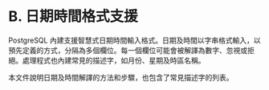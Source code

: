 # B. 日期時間格式支援

PostgreSQL 內建支援智慧式日期時間輸入格式。日期及時間以字串格式輸入，以預先定義的方式，分隔為多個欄位。每一個欄位可能會被解譯為數字、忽視或拒絕。處理程式也內建常見的描述字，如月份、星期及時區名稱。

本文件說明日期及時間解譯的方法和步驟，也包含了常見描述字的列表。

